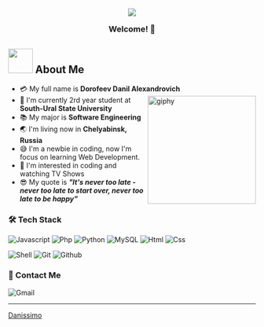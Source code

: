 <h3 align="center">
  <img src="https://user-images.githubusercontent.com/59575502/127335491-fdba1874-e943-4d3c-ab8c-678ffe22f8b8.png"></img>
  
  Welcome! 👋
<br>
## <img src="https://raw.githubusercontent.com/nixin72/nixin72/master/wave.gif" width="50px"></img> About Me
- :credit_card: My full name is **Dorofeev Danil Alexandrovich** [<img align='right' src="https://media.giphy.com/media/M9gbBd9nbDrOTu1Mqx/giphy.gif" width="220" alt="giphy">](https://t.me/Crimson_Haze)
- :school: I'm currently 2rd year student at **South-Ural State University**
- :books: My major is **Software Engineering**
- :earth_asia: I'm living now in **Chelyabinsk, Russia**
- :sweat_smile: I'm a newbie in coding, now I'm focus on learning Web Development.
- :monocle_face: I'm interested in coding and watching TV Shows
- :sunglasses: My quote is ***"It's never too late - never too late to start over, never too late to be happy"*** 
  
### 🛠 Tech Stack

![Javascript](http://img.shields.io/badge/-Javascript-fcd400?style=flat-square&logo=javascript&logoColor=black)
![Php](http://img.shields.io/badge/-Php-767bb3?style=flat-square&logo=php&logoColor=white)
![Python](http://img.shields.io/badge/-Python-346e9e?style=flat-square&logo=python&logoColor=white)
![MySQL](https://img.shields.io/badge/-MySQL-00758f?style=flat-square&logo=Mysql&logoColor=white)
![Html](http://img.shields.io/badge/-Html-e24c27?style=flat-square&logo=html5&logoColor=white)
![Css](http://img.shields.io/badge/-Css-2a65f1?style=flat-square&logo=css3&logoColor=white)

![Shell](http://img.shields.io/badge/-Shell-c9c9c9?style=flat-square&logo=gnu-bash&logoColor=black)
![Git](https://img.shields.io/badge/-Git-grey?style=flat-square&logo=git)
![Github](https://img.shields.io/badge/-Github-grey?style=flat-square&logo=github)

<!-- ![Sass](http://img.shields.io/badge/-Sass-cc6699?style=flat-square&logo=sass&logoColor=white)
![Less](http://img.shields.io/badge/-Less-254c7d?style=flat-square&logo=less&logoColor=white)
![Typescript](http://img.shields.io/badge/-Typescript-3178c6?style=flat-square&logo=typescript&logoColor=white)
![Vue.js](http://img.shields.io/badge/-Vue.js-41b883?style=flat-square&logo=vue.js&logoColor=white)
![Flask](http://img.shields.io/badge/-Flask-white?style=flat-square&logo=flask&logoColor=black)
![Pytest](http://img.shields.io/badge/-Pytest-white?style=flat-square&logo=pytest)
![Linux](http://img.shields.io/badge/-Linux-fad134?style=flat-square&logo=linux&logoColor=black)
![Nginx](http://img.shields.io/badge/-Nginx-2b9900?style=flat-square&logo=nginx&logoColor=white)
![Docker](http://img.shields.io/badge/-Docker-3596ed?style=flat-square&logo=docker&logoColor=white)
![Kubernetes](http://img.shields.io/badge/-Kubernetes-326de6?style=flat-square&logo=kubernetes&logoColor=white) -->

### 💬 Contact Me

![Gmail](https://img.shields.io/badge/-danildorofeev2002@gmail.com-c14438?style=for-the-badge&logo=Gmail&logoColor=white)

------------------------------------------------------------------------------------------------------------------------------------------
[Danissimo](https://github.com/dan1ssimo)
